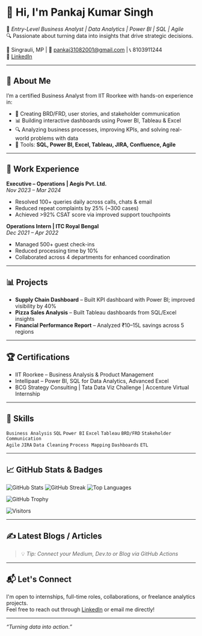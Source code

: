 # 👋 Hi, I'm Pankaj Kumar Singh

🎯 *Entry-Level Business Analyst | Data Analytics | Power BI | SQL | Agile*  
🔍 Passionate about turning data into insights that drive strategic decisions.  

📍 Singrauli, MP | 📧 pankaj31082001@gmail.com | 📞 8103911244  
🔗 [LinkedIn](https://www.linkedin.com/in/pankaj-singh-bd2001)

---

## 🚀 About Me

I’m a certified Business Analyst from IIT Roorkee with hands-on experience in:

- 🧾 Creating BRD/FRD, user stories, and stakeholder communication  
- 📊 Building interactive dashboards using Power BI, Tableau & Excel  
- 🔍 Analyzing business processes, improving KPIs, and solving real-world problems with data  
- 🧠 Tools: **SQL, Power BI, Excel, Tableau, JIRA, Confluence, Agile**

---

## 💼 Work Experience

**Executive – Operations | Aegis Pvt. Ltd.**  
*Nov 2023 – Mar 2024*  
- Resolved 100+ queries daily across calls, chats & email  
- Reduced repeat complaints by 25% (~300 cases)  
- Achieved >92% CSAT score via improved support touchpoints

**Operations Intern | ITC Royal Bengal**  
*Dec 2021 – Apr 2022*  
- Managed 500+ guest check-ins  
- Reduced processing time by 10%  
- Collaborated across 4 departments for enhanced coordination  

---

## 📊 Projects

- **Supply Chain Dashboard** – Built KPI dashboard with Power BI; improved visibility by 40%  
- **Pizza Sales Analysis** – Built Tableau dashboards from SQL/Excel insights  
- **Financial Performance Report** – Analyzed ₹10–15L savings across 5 regions  

---

## 🏆 Certifications

- IIT Roorkee – Business Analysis & Product Management  
- Intellipaat – Power BI, SQL for Data Analytics, Advanced Excel  
- BCG Strategy Consulting | Tata Data Viz Challenge | Accenture Virtual Internship  

---

## 🧠 Skills

`Business Analysis` `SQL` `Power BI` `Excel` `Tableau` `BRD/FRD` `Stakeholder Communication`  
`Agile` `JIRA` `Data Cleaning` `Process Mapping` `Dashboards` `ETL`  

---

## 📈 GitHub Stats & Badges

![GitHub Stats](https://github-readme-stats.vercel.app/api?username=pankaj31082001&show_icons=true&theme=react)
![GitHub Streak](https://github-readme-streak-stats.herokuapp.com?user=pankaj31082001&theme=react)
![Top Languages](https://github-readme-stats.vercel.app/api/top-langs/?username=pankaj31082001&layout=compact&theme=react)

![GitHub Trophy](https://github-profile-trophy.vercel.app/?username=pankaj31082001&theme=flat&margin-w=15)

![Visitors](https://komarev.com/ghpvc/?username=pankaj31082001&color=blue)

---

## ✍️ Latest Blogs / Articles

<!-- BLOG-POST-LIST:START -->
<!-- BLOG-POST-LIST:END -->

> 💡 *Tip: Connect your Medium, Dev.to or Blog via GitHub Actions*

---

## 📬 Let's Connect

I'm open to internships, full-time roles, collaborations, or freelance analytics projects.  
Feel free to reach out through [LinkedIn](https://www.linkedin.com/in/pankaj-singh-bd2001) or email me directly!

---

_“Turning data into action.”_

